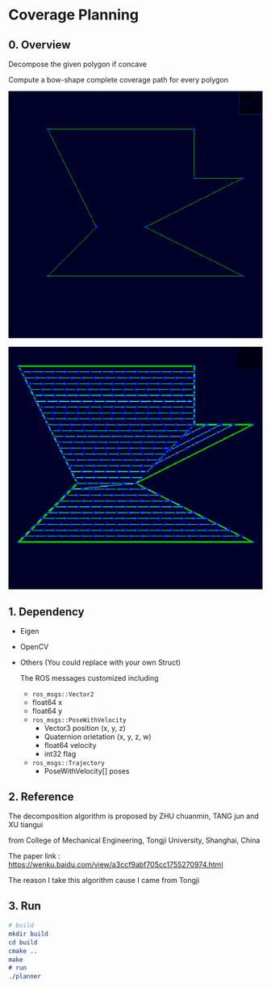 # Coverage Planning

## 0. Overview

Decompose the given polygon if concave

Compute a bow-shape complete coverage path for every polygon

![origin_polygon](./doc/origin_01.png)

![result_coverage](./doc/result_01.png)

## 1. Dependency

- Eigen

- OpenCV

- Others (You could replace with your own Struct)

  The ROS messages customized including

  -  `ros_msgs::Vector2` 
    - float64 x
    - float64 y
  - `ros_msgs::PoseWithVelocity` 
    - Vector3 position (x, y, z)
    - Quaternion orietation (x, y, z, w)
    - float64 velocity
    - int32 flag 
  - `ros_msgs::Trajectory` 
    - PoseWithVelocity[] poses



## 2. Reference

The decomposition algorithm is proposed by ZHU chuanmin, TANG jun and XU tiangui 

from College of Mechanical Engineering, Tongji University, Shanghai, China

The paper link : https://wenku.baidu.com/view/a3ccf9abf705cc1755270974.html

The reason I take this algorithm cause I came from Tongji



## 3. Run

```cmake
# build
mkdir build
cd build
cmake ..
make
# run
./planner	
```

